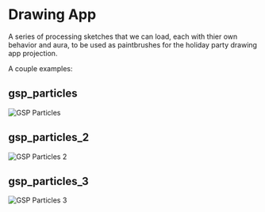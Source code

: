 Drawing App
===========

A series of processing sketches that we can load, each with thier own behavior and aura, to be used as paintbrushes for the holiday party drawing app projection.

A couple examples:

gsp_particles
-------------

![GSP Particles](https://raw.githubusercontent.com/GSPBetaGroup/HolidayParty2014/master/drawing-app/gsp_particles.jpeg "GSP")

gsp_particles_2
---------------

![GSP Particles 2](https://github.com/GSPBetaGroup/HolidayParty2014/tree/master/drawing-app/gsp_particles_2.jpeg "GSP")

gsp_particles_3
---------------

![GSP Particles 3](https://github.com/GSPBetaGroup/HolidayParty2014/tree/master/drawing-app/gsp_particles_3.jpeg "GSP")
